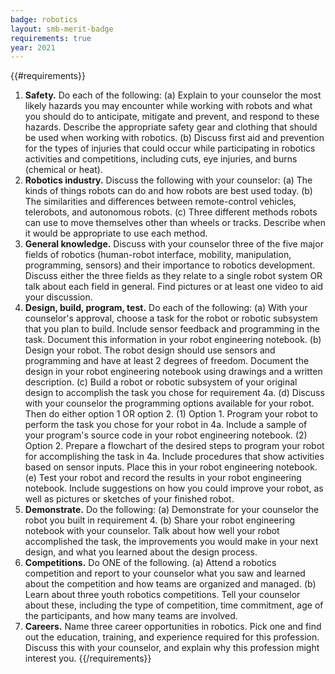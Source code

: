 ```yaml
---
badge: robotics
layout: smb-merit-badge
requirements: true
year: 2021
---
```


{{#requirements}}
1. **Safety.** Do each of the following:
    (a) Explain to your counselor the most likely hazards you may encounter while working with robots and what you should do to anticipate, mitigate and prevent, and respond to these hazards. Describe the appropriate safety gear and clothing that should be used when working with robotics.
    (b) Discuss first aid and prevention for the types of injuries that could occur while participating in robotics activities and competitions, including cuts, eye injuries, and burns (chemical or heat).
2. **Robotics industry.** Discuss the following with your counselor:
    (a) The kinds of things robots can do and how robots are best used today.
    (b) The similarities and differences between remote-control vehicles, telerobots, and autonomous robots.
    (c) Three different methods robots can use to move themselves other than wheels or tracks. Describe when it would be appropriate to use each method.
3. **General knowledge.** Discuss with your counselor three of the five major fields of robotics (human-robot interface, mobility, manipulation, programming, sensors) and their importance to robotics development. Discuss either the three fields as they relate to a single robot system OR talk about each field in general. Find pictures or at least one video to aid your discussion.
4. **Design, build, program, test.** Do each of the following:
    (a) With your counselor's approval, choose a task for the robot or robotic subsystem that you plan to build. Include sensor feedback and programming in the task. Document this information in your robot engineering notebook.
    (b) Design your robot. The robot design should use sensors and programming and have at least 2 degrees of freedom. Document the design in your robot engineering notebook using drawings and a written description.
    (c) Build a robot or robotic subsystem of your original design to accomplish the task you chose for requirement 4a.
    (d) Discuss with your counselor the programming options available for your robot. Then do either option 1 OR option 2.
        (1) Option 1. Program your robot to perform the task you chose for your robot in 4a. Include a sample of your program's source code in your robot engineering notebook.
        (2) Option 2. Prepare a flowchart of the desired steps to program your robot for accomplishing the task in 4a. Include procedures that show activities based on sensor inputs. Place this in your robot engineering notebook.
    (e) Test your robot and record the results in your robot engineering notebook. Include suggestions on how you could improve your robot, as well as pictures or sketches of your finished robot.
5. **Demonstrate.** Do the following:
    (a) Demonstrate for your counselor the robot you built in requirement 4.
    (b) Share your robot engineering notebook with your counselor. Talk about how well your robot accomplished the task, the improvements you would make in your next design, and what you learned about the design process.
6. **Competitions.** Do ONE of the following.
    (a) Attend a robotics competition and report to your counselor what you saw and learned about the competition and how teams are organized and managed.
    (b) Learn about three youth robotics competitions. Tell your counselor about these, including the type of competition, time commitment, age of the participants, and how many teams are involved.
7. **Careers.** Name three career opportunities in robotics. Pick one and find out the education, training, and experience required for this profession. Discuss this with your counselor, and explain why this profession might interest you.
{{/requirements}}
